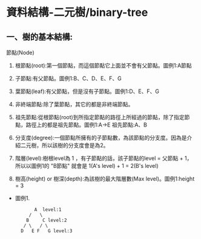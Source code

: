 # 資料結構-二元樹/binary-tree



## 一、樹的基本結構:
  
  節點(Node)
  
  1. 根節點(root):第一個節點，而這個節點它上面並不會有父節點。圖例1:A節點 
  
  2. 子節點:有父節點。圖例1:B、C、D、E、F、G
  
  3. 葉節點(leaf):有父節點，但是沒有子節點。圖例1:D、E、F、G
  
  4. 非終端節點:除了葉節點，其它的都是非終端節點。
  
  5. 祖先節點:從根節點(root)到所指定節點的路徑上所經過的節點，除了指定節點，路徑上的都是祖先節點。圖例1:A→E 祖先節點:A、B
  
  6. 分支度(degree):一個節點所擁有的子節點數，為該節點的分支度。因為是介紹二元樹，所以該樹的分支度會是為2。
  
  7. 階層(level):樹根level為 1 ，有子節點的話，該子節點的level = 父節點 + 1，所以以圖例1的 "B節點" 就會是 1(A's level) + 1 = 2(B's level)
  
  8. 樹高(height) or 樹深(depth):為該樹的最大階層數(Max level)。圖例1:height = 3
  
  * 圖例1.
  
               A  level:1
             /   \
            B     C level:2
           / \   / \
          D   E F   G level:3
